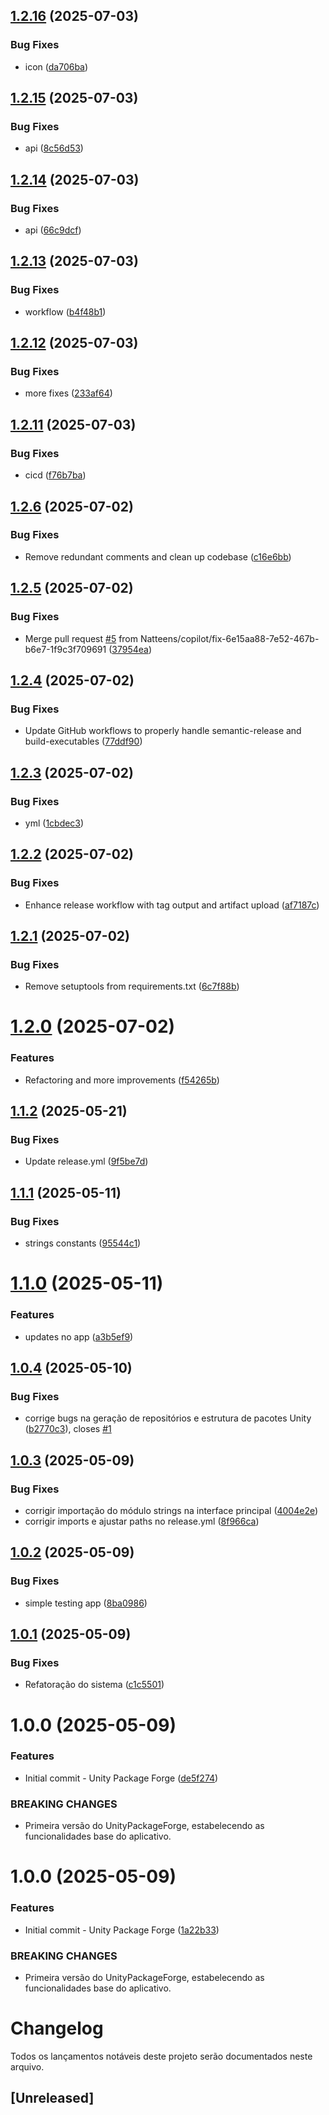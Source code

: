 ## [1.2.16](https://github.com/Natteens/UnityPackageForge/compare/v1.2.15...v1.2.16) (2025-07-03)


### Bug Fixes

* icon ([da706ba](https://github.com/Natteens/UnityPackageForge/commit/da706badb198e32cced9984ffb65005eb4563e8b))

## [1.2.15](https://github.com/Natteens/UnityPackageForge/compare/v1.2.14...v1.2.15) (2025-07-03)


### Bug Fixes

* api ([8c56d53](https://github.com/Natteens/UnityPackageForge/commit/8c56d53f7c7657891fa0c4852005b9565c1b7947))

## [1.2.14](https://github.com/Natteens/UnityPackageForge/compare/v1.2.13...v1.2.14) (2025-07-03)


### Bug Fixes

* api ([66c9dcf](https://github.com/Natteens/UnityPackageForge/commit/66c9dcfbecb3d235a9f5222d5fab95e3ccf8f98b))

## [1.2.13](https://github.com/Natteens/UnityPackageForge/compare/v1.2.12...v1.2.13) (2025-07-03)


### Bug Fixes

* workflow ([b4f48b1](https://github.com/Natteens/UnityPackageForge/commit/b4f48b1c4aa9b6b76f8615b0d170e6345d0178c6))

## [1.2.12](https://github.com/Natteens/UnityPackageForge/compare/v1.2.11...v1.2.12) (2025-07-03)


### Bug Fixes

* more fixes ([233af64](https://github.com/Natteens/UnityPackageForge/commit/233af64450dd91968dcb06d167272884c5315952))

## [1.2.11](https://github.com/Natteens/UnityPackageForge/compare/v1.2.10...v1.2.11) (2025-07-03)


### Bug Fixes

* cicd ([f76b7ba](https://github.com/Natteens/UnityPackageForge/commit/f76b7ba75dad56291c2bd1b42ad5a4a5baf14e55))

## [1.2.6](https://github.com/Natteens/UnityPackageForge/compare/v1.2.5...v1.2.6) (2025-07-02)


### Bug Fixes

* Remove redundant comments and clean up codebase ([c16e6bb](https://github.com/Natteens/UnityPackageForge/commit/c16e6bbce9a33387af2b1e1c89a8e35015f9f1a9))

## [1.2.5](https://github.com/Natteens/UnityPackageForge/compare/v1.2.4...v1.2.5) (2025-07-02)


### Bug Fixes

* Merge pull request [#5](https://github.com/Natteens/UnityPackageForge/issues/5) from Natteens/copilot/fix-6e15aa88-7e52-467b-b6e7-1f9c3f709691 ([37954ea](https://github.com/Natteens/UnityPackageForge/commit/37954eae2689789b0a25ba5ffd996c37ae803e6a))

## [1.2.4](https://github.com/Natteens/UnityPackageForge/compare/v1.2.3...v1.2.4) (2025-07-02)


### Bug Fixes

* Update GitHub workflows to properly handle semantic-release and build-executables ([77ddf90](https://github.com/Natteens/UnityPackageForge/commit/77ddf90d657d12175a4a20f83fc398e0b7af839e))

## [1.2.3](https://github.com/Natteens/UnityPackageForge/compare/v1.2.2...v1.2.3) (2025-07-02)


### Bug Fixes

* yml ([1cbdec3](https://github.com/Natteens/UnityPackageForge/commit/1cbdec3d35ba6710df00db10381f4f43b0030555))

## [1.2.2](https://github.com/Natteens/UnityPackageForge/compare/v1.2.1...v1.2.2) (2025-07-02)


### Bug Fixes

* Enhance release workflow with tag output and artifact upload ([af7187c](https://github.com/Natteens/UnityPackageForge/commit/af7187cbd4ca4cbd98bd977276149afbfe3fc993))

## [1.2.1](https://github.com/Natteens/UnityPackageForge/compare/v1.2.0...v1.2.1) (2025-07-02)


### Bug Fixes

* Remove setuptools from requirements.txt ([6c7f88b](https://github.com/Natteens/UnityPackageForge/commit/6c7f88b714b1f848ea7c8ee5714cee4c7c5f0d0f))

# [1.2.0](https://github.com/Natteens/UnityPackageForge/compare/v1.1.2...v1.2.0) (2025-07-02)


### Features

* Refactoring and more improvements ([f54265b](https://github.com/Natteens/UnityPackageForge/commit/f54265bacb843c3b39a58b6506fa15a8f3b413c8))

## [1.1.2](https://github.com/Natteens/UnityPackageForge/compare/v1.1.1...v1.1.2) (2025-05-21)


### Bug Fixes

* Update release.yml ([9f5be7d](https://github.com/Natteens/UnityPackageForge/commit/9f5be7d0f81f4ab6815a5815bf881ab3cebedb62))

## [1.1.1](https://github.com/Natteens/UnityPackageForge/compare/v1.1.0...v1.1.1) (2025-05-11)


### Bug Fixes

* strings constants ([95544c1](https://github.com/Natteens/UnityPackageForge/commit/95544c1facb42bd935af72cbc0f5cbcda9abd3f1))

# [1.1.0](https://github.com/Natteens/UnityPackageForge/compare/v1.0.6...v1.1.0) (2025-05-11)


### Features

* updates no app ([a3b5ef9](https://github.com/Natteens/UnityPackageForge/commit/a3b5ef9d6bbc64c403fc7836eecf3359df9b6a5d))

## [1.0.4](https://github.com/Natteens/UnityPackageForge/compare/v1.0.3...v1.0.4) (2025-05-10)


### Bug Fixes

* corrige bugs na geração de repositórios e estrutura de pacotes Unity ([b2770c3](https://github.com/Natteens/UnityPackageForge/commit/b2770c3c915ba7c6cfae130ceefb3d9ab134c66b)), closes [#1](https://github.com/Natteens/UnityPackageForge/issues/1)

## [1.0.3](https://github.com/Natteens/UnityPackageForge/compare/v1.0.2...v1.0.3) (2025-05-09)


### Bug Fixes

* corrigir importação do módulo strings na interface principal ([4004e2e](https://github.com/Natteens/UnityPackageForge/commit/4004e2e064022275fd30139dfc517c80289c70bf))
* corrigir imports e ajustar paths no release.yml ([8f966ca](https://github.com/Natteens/UnityPackageForge/commit/8f966ca510e56378ddffb31ced2695854827d235))

## [1.0.2](https://github.com/Natteens/UnityPackageForge/compare/v1.0.1...v1.0.2) (2025-05-09)


### Bug Fixes

*  simple testing app ([8ba0986](https://github.com/Natteens/UnityPackageForge/commit/8ba09866475ecd44b415d577e40f8c447f74f811))

## [1.0.1](https://github.com/Natteens/UnityPackageForge/compare/v1.0.0...v1.0.1) (2025-05-09)


### Bug Fixes

* Refatoração do sistema ([c1c5501](https://github.com/Natteens/UnityPackageForge/commit/c1c5501b5b7ff9df3b7bd85ca014a96a92435c8e))

# 1.0.0 (2025-05-09)


### Features

* Initial commit - Unity Package Forge ([de5f274](https://github.com/Natteens/UnityPackageForge/commit/de5f274992a875929e78949711f830aa48dbd12f))


### BREAKING CHANGES

* Primeira versão do UnityPackageForge, estabelecendo as funcionalidades base do aplicativo.

# 1.0.0 (2025-05-09)


### Features

* Initial commit - Unity Package Forge ([1a22b33](https://github.com/Natteens/UnityPackageForge/commit/1a22b33c3a52e4ca0644cd9a6bb1459c6ea92f64))


### BREAKING CHANGES

* Primeira versão do UnityPackageForge, estabelecendo as funcionalidades base do aplicativo.

# Changelog

Todos os lançamentos notáveis deste projeto serão documentados neste arquivo.

## [Unreleased]
